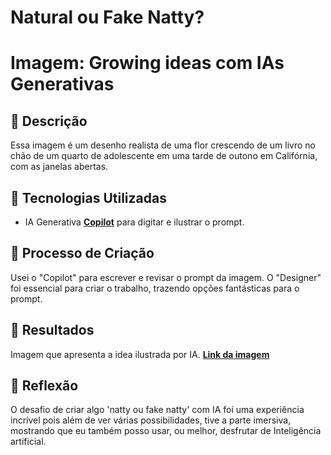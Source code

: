 # Natural ou Fake Natty? 
# Imagem: Growing ideas com IAs Generativas 

## 📒 Descrição
Essa imagem é um desenho realista de uma flor crescendo de um livro no chão de um quarto de adolescente em uma tarde de outono em Califórnia, com as janelas abertas.

## 🤖 Tecnologias Utilizadas
- IA Generativa **[Copilot](https://copilot.microsoft.com/)** para digitar e ilustrar o prompt.

## 🧐 Processo de Criação
Usei o "Copilot" para escrever e revisar o prompt da imagem. O "Designer" foi essencial para criar o trabalho, trazendo opções fantásticas para o prompt.

## 🚀 Resultados
Imagem que apresenta a idea ilustrada por IA.
**[Link da imagem](https://www.bing.com/images/create/uma-flor-cescendo-de-um-livro-no-chc3a3o-de-um-quarto/1-669194bb188a49478b0f04da39d57fb5?id=V3tYPHarZnGk5PxIs1HTrw%3d%3d&view=detailv2&idpp=genimg&idpclose=1&thId=OIG3.XciE_y8ywcSNpUHWSAbR&frame=sydedg&FORM=SYDBIC)**



## 💭 Reflexão
O desafio de criar algo 'natty ou fake natty' com IA foi uma experiência incrível pois além de ver várias possibilidades, tive a parte imersiva, mostrando que eu também posso usar, ou melhor, desfrutar de Inteligência artificial.
